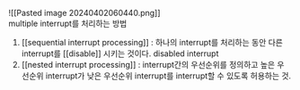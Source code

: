 ![[Pasted image 20240402060440.png]] 
<br>
multiple interrupt를 처리하는 방법
1. [[sequential interrupt processing]] : 하나의 interrupt를 처리하는 동안 다른 interrupt를 [[disable]] 시키는 것이다. disabled interrupt
2. [[nested interrupt processing]] : interrupt간의 우선순위를 정의하고 높은 우선순위 interrupt가 낮은 우선순위 interrupt를 interrupt할 수 있도록 허용하는 것. 